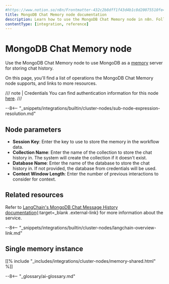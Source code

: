 ```yaml
---
#https://www.notion.so/n8n/Frontmatter-432c2b8dff1f43d4b1c8d20075510fe4
title: MongoDB Chat Memory node documentation
description: Learn how to use the MongoDB Chat Memory node in n8n. Follow technical documentation to integrate MongoDB Chat Memory node into your workflows.
contentType: [integration, reference]
---
```


# MongoDB Chat Memory node

Use the MongoDB Chat Memory node to use MongoDB as a [memory](/glossary.md#ai-memory) server for storing chat history.

On this page, you'll find a list of operations the MongoDB Chat Memory node supports, and links to more resources.

/// note | Credentials
You can find authentication information for this node [here](/integrations/builtin/credentials/mongodb.md).
///

--8<-- "_snippets/integrations/builtin/cluster-nodes/sub-node-expression-resolution.md"

## Node parameters

* **Session Key**: Enter the key to use to store the memory in the workflow data.
* **Collection Name**: Enter the name of the collection to store the chat history in. The system will create the collection if it doesn't exist.
* **Database Name**: Enter the name of the database to store the chat history in. If not provided, the database from credentials will be used.
* **Context Window Length**: Enter the number of previous interactions to consider for context.

## Related resources

Refer to [LangChain's MongoDB Chat Message History documentation](https://js.langchain.com/docs/integrations/memory/mongodb){:target=_blank .external-link} for more information about the service.

--8<-- "_snippets/integrations/builtin/cluster-nodes/langchain-overview-link.md"

## Single memory instance

[[% include "_includes/integrations/cluster-nodes/memory-shared.html" %]]

--8<-- "_glossary/ai-glossary.md"
